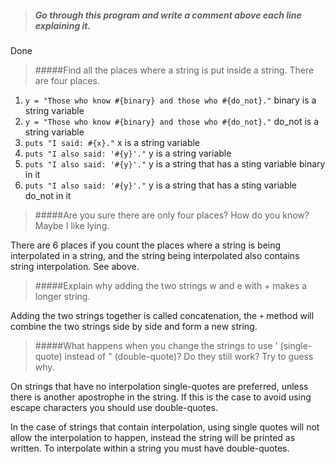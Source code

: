 >##### Go through this program and write a comment above each line explaining it.

Done

>#####Find all the places where a string is put inside a string. There are four places.

1) `y = "Those who know #{binary} and those who #{do_not}."` binary is a string variable
2) `y = "Those who know #{binary} and those who #{do_not}."` do_not is a string variable
3) `puts "I said: #{x}."` x is a string variable
4) `puts "I also said: '#{y}'."` y is a string variable
5) `puts "I also said: '#{y}'."` y is a string that has a sting variable binary in it
6) `puts "I also said: '#{y}'."` y is a string that has a sting variable do_not in it


>#####Are you sure there are only four places? How do you know? Maybe I like lying.

There are 6 places if you count the places where a string is being interpolated in a string,
and the string being interpolated also contains string interpolation. See above.

>#####Explain why adding the two strings w and e with + makes a longer string.

Adding the two strings together is called concatenation, the `+` method will combine the two
strings side by side and form a new string.

>#####What happens when you change the strings to use ' (single-quote) instead of " (double-quote)? Do they still work? Try to guess why.

On strings that have no interpolation single-quotes are preferred, unless there is another apostrophe in the string.
If this is the case to avoid using escape characters you should use double-quotes.

In the case of strings that contain interpolation, using single quotes will not allow the interpolation to happen,
instead the string will be printed as written. To interpolate within a string you must have double-quotes.
